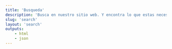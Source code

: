 ```yaml
---
title: 'Busqueda'
description: 'Busca en nuestro sitio web. Y encontra lo que estas necesitando.'
slug: 'search'
layout: 'search'
outputs:
    - html
    - json
---
```

